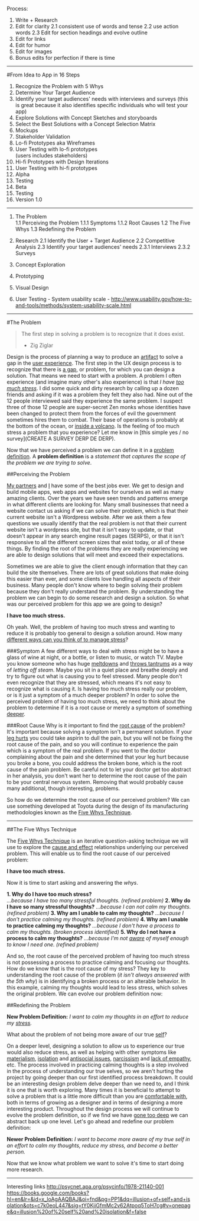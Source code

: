 Process:

1. Write + Research
2. Edit for clarity
	2.1 consistent use of words and tense
	2.2 use action words
	2.3 Edit for section headings and evolve outline
3. Edit for links
4. Edit for humor
5. Edit for images
6. Bonus edits for perfection if there is time

---
#From Idea to App in 16 Steps
1. Recognize the Problem with 5 Whys  
2. Determine Your Target Audience  
3. Identify your target audiences' needs with interviews and surveys (this is great because it also identifies specific individuals who will test your app)  
4. Explore Solutions with Concept Sketches and storyboards
5. Select the Best Solutions with a Concept Selection Matrix  
6. Mockups  
7. Stakeholder Validation  
8. Lo-fi Prototypes aka Wireframes
9. User Testing with lo-fi prototypes  
   (users includes stakeholders)  
10. Hi-fi Prototypes with Design Iterations  
11. User Testing with hi-fi prototypes  
12. Alpha 
13. Testing  
14. Beta  
15. Testing  
16. Version 1.0

---
1. The Problem  
	1.1 Perceiving the Problem
		1.1.1 Symptoms
		1.1.2 Root Causes
	1.2 The Five Whys
	1.3 Redefining the Problem


2. Research
	2.1 Identify the User + Target Audience
	2.2 Competitive Analysis
	2.3 Identify your target audiences' needs
		2.3.1 Interviews
		2.3.2 Surveys
3. Concept Exploration
4. Prototyping
5. Visual Design
6. User Testing - System usability scale - http://www.usability.gov/how-to-and-tools/methods/system-usability-scale.html

---

#The Problem

> The first step in solving a problem is to recognize that it does exist.
> - Zig Ziglar

Design is the process of planning a way to produce an [artifact](http://programmers.stackexchange.com/questions/106473/what-does-artifact-mean) to solve a gap in the [user experience](https://en.wikipedia.org/wiki/User_experience_design). The first step in the UX design process is to recognize that there is [a gap](https://vimeo.com/85040589), or problem, for which you can design a solution. That means we need to start with a problem. A problem I often experience (and imagine many other's also experience) is that *I have [too much stress](http://www.apa.org/monitor/2011/01/stressed-america.aspx)*. I did some quick and dirty research by calling up a dozen friends and asking if it was a problem they felt they also had. Nine out of the 12 people interviewed said they experience the same problem. I suspect three of those 12 people are super-secret Zen monks whose identities have been changed to protect them from the forces of evil the government sometimes hires them to combat. Their base of operations is probably at the bottom of the ocean, or [inside a volcano](http://tvtropes.org/pmwiki/pmwiki.php/Main/VolcanoLair). Is the feeling of too much stress a problem that you experience? Let me know in [this simple yes / no survey](CREATE A SURVEY DERP DE DERP).

Now that we have perceived a problem we can define it in a [problem definition](https://en.wikipedia.org/wiki/Problem_statement). A **problem definition** is a *statement that captures the scope of the problem we are trying to solve*.

##Perceiving the Problem

[My partners](http://dappergentlemen.com) and [I](http://twitter.com/ryanallen_com) have some of the best jobs ever. We get to design and build mobile apps, web apps and websites for ourselves as well as many amazing clients. Over the years we have seen trends and patterns emerge in what different clients are looking for. Many small businesses that need a website contact us asking if we can solve their problem, which is that their current website isn't a Wordpress website. After we ask them a few questions we usually identify that the real problem is not that their current website isn't a wordpress site, but that it isn't easy to update, or that doesn't appear in any search engine result pages (SERPS), or that it isn't responsive to all the different screen sizes that exist today, or all of these things. By finding the root of the problems they are really experiencing we are able to design solutions that will meet and exceed their expectations.  

Sometimes we are able to give the client enough information that they can build the site themselves. There are lots of great solutions that make doing this easier than ever, and some clients love handling all aspects of their business. Many people don't know where to begin solving their problem because they don't really understand the problem. By understanding the problem we can begin to do some research and design a solution. So what was our perceived problem for this app we are going to design?

**I have too much stress.**

Oh yeah. Well, the problem of having too much stress and wanting to reduce it is probably too general to design a solution around. How many [different ways can you think of to manage stress](http://www.webmd.com/balance/guide/tips-to-control-stress)? 

###Symptom
A few different ways to deal with stress might be to have a glass of wine at night, or a bottle, or listen to music, or watch TV. Maybe you know someone who has huge [meltdowns](http://giphy.com/gifs/b7nugvA2NwPbW) and [throws tantrums](http://giphy.com/gifs/12BQVyMqxgVNvy) as a way of *letting off steam*. Maybe you sit in a quiet place and breathe deeply and try to figure out what is causing you to feel stressed. Many people don't even recognize that they are stressed, which means it's not easy to recognize what is causing it. Is having too much stress really our problem, or is it just a symptom of a much deeper problem? In order to solve the perceived problem of having too much stress, we need to think about the problem to determine if it is a root cause or merely a symptom of something [deeper](http://zoomquilt.org).

###Root Cause
Why is it important to find the [root cause]((https://en.wikipedia.org/wiki/Root_cause)) of the problem? It's important because solving a symptom isn't a permanent solution. If your [leg hurts](http://giphy.com/gifs/adventure-time-upvote-whatever-PzlRZCKCmTVjq) you could take aspirin to dull the pain, but you will not be fixing the root cause of the pain, and so you will continue to experience the pain which is a symptom of the real problem. If you went to the doctor complaining about the pain and she determined that your leg hurt because you broke a bone, you could address the broken bone, which is the root cause of the pain problem. Be careful not to let your doctor get too abstract in her analysis, you don't want her to determine the root cause of the pain to be your central nervous system. Removing that would probably cause many additional, though interesting, problems.

So how do we determine the root cause of our perceived problem? We can use something developed at Toyota during the design of its manufacturing methodologies known as the [Five Whys Technique](https://en.wikipedia.org/wiki/5_Whys).

---

##The Five Whys Technique

The [Five Whys Technique](http://www.adb.org/sites/default/files/publication/27641/five-whys-technique.pdf) is an iterative question-asking technique we will use to explore the [cause and effect](https://en.wikipedia.org/wiki/Cause_and_Effect_(Star_Trek:_The_Next_Generation)) relationships underlying our perceived problem. This will enable us to find the root cause of our perceived problem:

**I have too much stress.**

Now it is time to start asking and answering the *whys*.

**1. Why do I have too much stress?**  
*...because I have too many stressful thoughts. (refined problem)*
**2. Why do I have so many stressful thoughts?**
*...because I can not calm my thoughts. (refined problem)*
**3. Why am I unable to calm my thoughts?**
*...because I don't practice calming my thoughts. (refined problem)*
**4. Why am I unable to practice calming my thoughts?**
*...because I don't have a process to calm my thoughts. (broken process identified)*
**5. Why do I not have a process to calm my thoughts?**
*...because I'm not [aware](https://en.wikipedia.org/wiki/Awareness) of myself enough to know I need one. (refined problem)*

And so, the root cause of the perceived problem of having too much stress is not possessing a process to practice calming and focusing our thoughts. How do we know that is the root cause of my stress? They key to understanding the root cause of the problem (*it isn't always answered with the 5th why*) is in identifying a broken process or an alterable behavior. In this example, calming my thoughts would lead to less stress, which solves the original problem. We can evolve our problem definition now:

##Redefining the Problem

**New Problem Definition:**
*I want to calm my thoughts in an effort to reduce my [stress]((http://www.mayoclinic.org/healthy-lifestyle/stress-management/in-depth/stress-symptoms/art-20050987)).*

What about the problem of not being more aware of our true [self](http://www.wired.com/2012/05/the-self-illusion-an-interview-with-bruce-hood/)?

On a deeper level, designing a solution to allow us to experience our true would also reduce stress, as well as helping with other symptoms like [materialism](http://zenhabits.net/a-guide-to-escaping-materialism-and-finding-happiness/), [isolation](https://en.wikipedia.org/wiki/Solitude) and [antisocial issues](https://en.wikipedia.org/wiki/Antisocial_personality_disorder), [narcissism](https://www.psychologytoday.com/blog/stop-walking-eggshells/201112/interpersonal-exploitation-typical-narcissists) and [lack of empathy](https://www.psychologytoday.com/blog/stop-walking-eggshells/201201/lack-empathy-the-most-telling-narcissistic-trait), etc. The process involved in practicing calming thoughts is a step involved in the process of understanding our true selves, so we aren't hurting the project by going deeper than our first identified process breakdown. It could be an interesting design problem delve deeper than we need to, and I think it is one that is worth exploring. Many times it is beneficial to attempt to solve a problem that is a little more difficult than you are [comfortable with](http://www.goodreads.com/quotes/tag/comfort-zone), both in terms of growing as a designer and in terms of designing a more interesting product. Throughout the design process we will continue to evolve the problem definition, so if we find we have [gone too deep](http://giphy.com/gifs/loop-infinite-tea-fWZvYFCh4oyl2) we can abstract back up one level. Let's go ahead and redefine our problem definition:

**Newer Problem Definition:**
*I want to become more aware of my true self in an effort to calm my thoughts, reduce my stress, and become a better person.*

Now that we know what problem we want to solve it's time to start doing more research.



---
Interesting links 
http://psycnet.apa.org/psycinfo/1978-21140-001
https://books.google.com/books?hl=en&lr=&id=x_loAgAAQBAJ&oi=fnd&pg=PP1&dq=illusion+of+self+and+isolation&ots=c7k0eoL447&sig=tY0KjiGfmMc2v62Atpoq5ToH7cg#v=onepage&q=illusion%20of%20self%20and%20isolation&f=false








